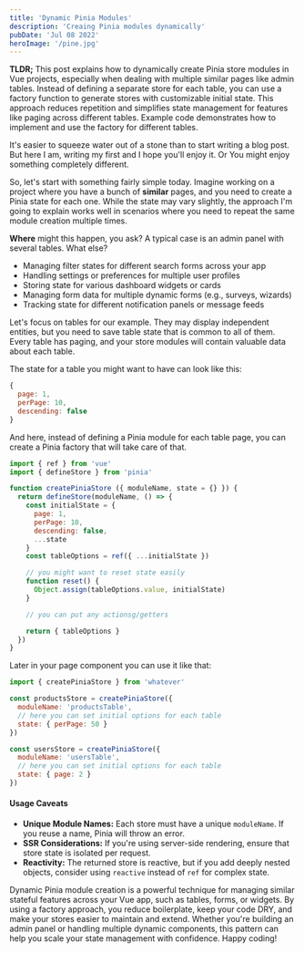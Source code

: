 ```yaml
---
title: 'Dynamic Pinia Modules'
description: 'Creaing Pinia modules dynamically'
pubDate: 'Jul 08 2022'
heroImage: '/pine.jpg'
---
```


**TLDR;** This post explains how to dynamically create Pinia store modules in Vue projects, especially when dealing with multiple similar pages like admin tables. Instead of defining a separate store for each table, you can use a factory function to generate stores with customizable initial state. This approach reduces repetition and simplifies state management for features like paging across different tables. Example code demonstrates how to implement and use the factory for different tables.

It's easier to squeeze water out of a stone than to start writing a blog post. But here I am, writing my first and I hope you'll enjoy it. Or You might enjoy something completely different.


So, let's start with something fairly simple today. Imagine working on a project where you have a bunch of **similar** pages, and you need to create a Pinia state for each one. While the state may vary slightly, the approach I'm going to explain works well in scenarios where you need to repeat the same module creation multiple times.

**Where** might this happen, you ask? A typical case is an admin panel with several tables. What else?

- Managing filter states for different search forms across your app
- Handling settings or preferences for multiple user profiles
- Storing state for various dashboard widgets or cards
- Managing form data for multiple dynamic forms (e.g., surveys, wizards)
- Tracking state for different notification panels or message feeds

Let's focus on tables for our example. They may display independent entities, but you need to save table state that is common to all of them. Every table has paging, and your store modules will contain valuable data about each table.


The state for a table you might want to have can look like this:

```js
{
  page: 1,
  perPage: 10,
  descending: false
}
```

And here, instead of defining a Pinia module for each table page, you can create a Pinia factory that will take care of that.

```js
import { ref } from 'vue'
import { defineStore } from 'pinia'

function createPiniaStore ({ moduleName, state = {} }) {
  return defineStore(moduleName, () => {
    const initialState = {
      page: 1,
      perPage: 10,
      descending: false,
      ...state
    }
    const tableOptions = ref({ ...initialState })

    // you might want to reset state easily
    function reset() {
      Object.assign(tableOptions.value, initialState)
    }

    // you can put any actionsg/getters

    return { tableOptions }
  })
}

```

Later in your page component you can use it like that:

```js
import { createPiniaStore } from 'whatever'

const productsStore = createPiniaStore({
  moduleName: 'productsTable',
  // here you can set initial options for each table
  state: { perPage: 50 }
})

const usersStore = createPiniaStore({
  moduleName: 'usersTable',
  // here you can set initial options for each table
  state: { page: 2 }
})

```


#### Usage Caveats

- **Unique Module Names:** Each store must have a unique `moduleName`. If you reuse a name, Pinia will throw an error.
- **SSR Considerations:** If you're using server-side rendering, ensure that store state is isolated per request.
- **Reactivity:** The returned store is reactive, but if you add deeply nested objects, consider using `reactive` instead of `ref` for complex state.


Dynamic Pinia module creation is a powerful technique for managing similar stateful features across your Vue app, such as tables, forms, or widgets. By using a factory approach, you reduce boilerplate, keep your code DRY, and make your stores easier to maintain and extend. Whether you're building an admin panel or handling multiple dynamic components, this pattern can help you scale your state management with confidence. Happy coding!
